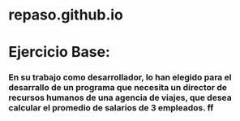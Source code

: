 # repaso.github.io
# Ejercicio Base:
### En su trabajo como desarrollador, lo han elegido para el desarrallo de un programa que necesita un director de recursos humanos de una agencia de viajes, que desea calcular el promedio de salarios de 3 empleados. ff
